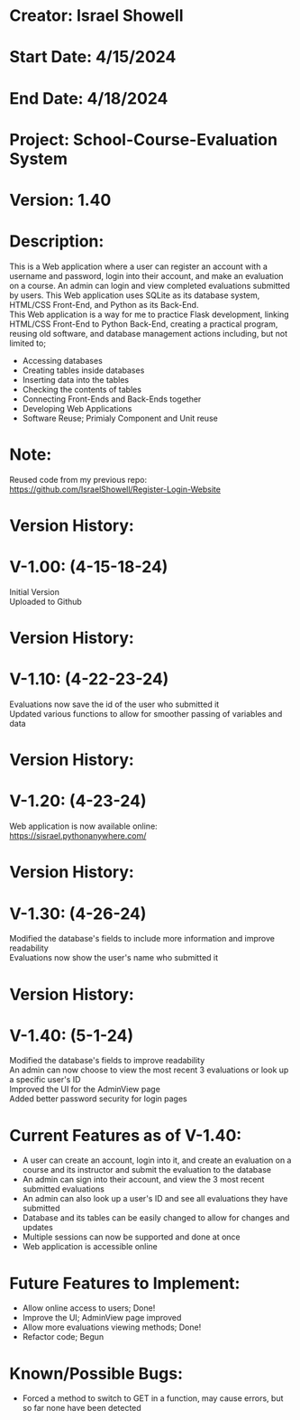 # Creator: Israel Showell
# Start Date: 4/15/2024
# End Date: 4/18/2024
# Project: School-Course-Evaluation System
# Version: 1.40

# Description:
This is a Web application where a user can register an account with a username and password, login into their account, and make an evaluation on a course.
An admin can login and view completed evaluations submitted by users.
This Web application uses SQLite as its database system, HTML/CSS Front-End, and Python as its Back-End. <br>
This Web application is a way for me to practice Flask development, linking HTML/CSS Front-End to Python Back-End, creating a practical program,
reusing old software, and database management actions including, but not limited to; 

- Accessing databases 
- Creating tables inside databases 
- Inserting data into the tables 
- Checking the contents of tables
- Connecting Front-Ends and Back-Ends together
- Developing Web Applications
- Software Reuse; Primialy Component and Unit reuse

# Note:
Reused code from my previous repo: <br>
https://github.com/IsraelShowell/Register-Login-Website

# Version History:
# V-1.00: (4-15-18-24)
Initial Version <br>
Uploaded to Github <br>

# Version History:
# V-1.10: (4-22-23-24)
Evaluations now save the id of the user who submitted it <br>
Updated various functions to allow for smoother passing of variables and data <br>

# Version History:
# V-1.20: (4-23-24)
Web application is now available online: <br>
https://sisrael.pythonanywhere.com/

# Version History:
# V-1.30: (4-26-24)
Modified the database's fields to include more information and improve readability <br>
Evaluations now show the user's name who submitted it

# Version History:
# V-1.40: (5-1-24)
Modified the database's fields to improve readability <br>
An admin can now choose to view the most recent 3 evaluations or look up a specific user's ID <br>
Improved the UI for the AdminView page <br>
Added better password security for login pages


# Current Features as of V-1.40:
- A user can create an account, login into it, and create an evaluation on a course and its instructor and submit the evaluation to the database
- An admin can sign into their account, and view the 3 most recent submitted evaluations
- An admin can also look up a user's ID and see all evaluations they have submitted
- Database and its tables can be easily changed to allow for changes and updates
- Multiple sessions can now be supported and done at once
- Web application is accessible online


# Future Features to Implement:
- Allow online access to users; Done!
- Improve the UI; AdminView page improved
- Allow more evaluations viewing methods; Done!
- Refactor code; Begun

# Known/Possible Bugs:
- Forced a method to switch to GET in a function, may cause errors, but so far none have been detected

